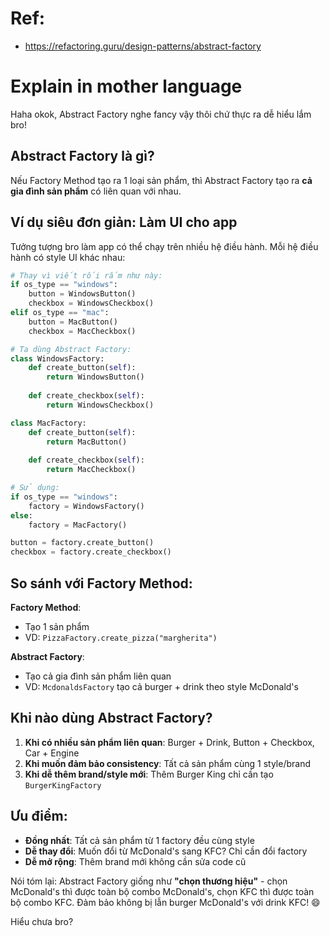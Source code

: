 # Ref:
- https://refactoring.guru/design-patterns/abstract-factory

# Explain in mother language
Haha okok, Abstract Factory nghe fancy vậy thôi chứ thực ra dễ hiểu lắm bro!

## Abstract Factory là gì?
Nếu Factory Method tạo ra 1 loại sản phẩm, thì Abstract Factory tạo ra **cả gia đình sản phẩm** có liên quan với nhau.

## Ví dụ siêu đơn giản: Làm UI cho app

Tưởng tượng bro làm app có thể chạy trên nhiều hệ điều hành. Mỗi hệ điều hành có style UI khác nhau:

```python
# Thay vì viết rối rắm như này:
if os_type == "windows":
    button = WindowsButton()
    checkbox = WindowsCheckbox()
elif os_type == "mac":
    button = MacButton()
    checkbox = MacCheckbox()

# Ta dùng Abstract Factory:
class WindowsFactory:
    def create_button(self):
        return WindowsButton()
    
    def create_checkbox(self):
        return WindowsCheckbox()

class MacFactory:
    def create_button(self):
        return MacButton()
    
    def create_checkbox(self):
        return MacCheckbox()

# Sử dụng:
if os_type == "windows":
    factory = WindowsFactory()
else:
    factory = MacFactory()

button = factory.create_button()
checkbox = factory.create_checkbox()
```

## So sánh với Factory Method:

**Factory Method**: 
- Tạo 1 sản phẩm
- VD: `PizzaFactory.create_pizza("margherita")`

**Abstract Factory**:
- Tạo cả gia đình sản phẩm liên quan
- VD: `McdonaldsFactory` tạo cả burger + drink theo style McDonald's

## Khi nào dùng Abstract Factory?

1. **Khi có nhiều sản phẩm liên quan**: Burger + Drink, Button + Checkbox, Car + Engine
2. **Khi muốn đảm bảo consistency**: Tất cả sản phẩm cùng 1 style/brand
3. **Khi dễ thêm brand/style mới**: Thêm Burger King chỉ cần tạo `BurgerKingFactory`

## Ưu điểm:
- **Đồng nhất**: Tất cả sản phẩm từ 1 factory đều cùng style
- **Dễ thay đổi**: Muốn đổi từ McDonald's sang KFC? Chỉ cần đổi factory
- **Dễ mở rộng**: Thêm brand mới không cần sửa code cũ

Nói tóm lại: Abstract Factory giống như **"chọn thương hiệu"** - chọn McDonald's thì được toàn bộ combo McDonald's, chọn KFC thì được toàn bộ combo KFC. Đảm bảo không bị lẫn burger McDonald's với drink KFC! 😄

Hiểu chưa bro?